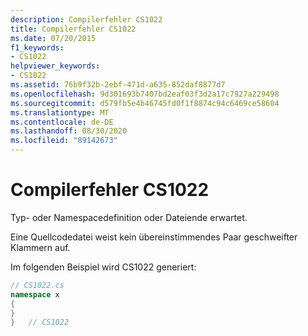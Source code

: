 ```yaml
---
description: Compilerfehler CS1022
title: Compilerfehler CS1022
ms.date: 07/20/2015
f1_keywords:
- CS1022
helpviewer_keywords:
- CS1022
ms.assetid: 76b9f32b-2ebf-471d-a635-852daf8877d7
ms.openlocfilehash: 9d301693b7407bd2eaf03f3d2a17c7927a229498
ms.sourcegitcommit: d579fb5e4b46745fd0f1f8874c94c6469ce58604
ms.translationtype: MT
ms.contentlocale: de-DE
ms.lasthandoff: 08/30/2020
ms.locfileid: "89142673"
---
```

# <a name="compiler-error-cs1022"></a>Compilerfehler CS1022
Typ- oder Namespacedefinition oder Dateiende erwartet.  
  
 Eine Quellcodedatei weist kein übereinstimmendes Paar geschweifter Klammern auf.  
  
 Im folgenden Beispiel wird CS1022 generiert:  
  
```csharp  
// CS1022.cs  
namespace x  
{  
}  
}   // CS1022  
```
